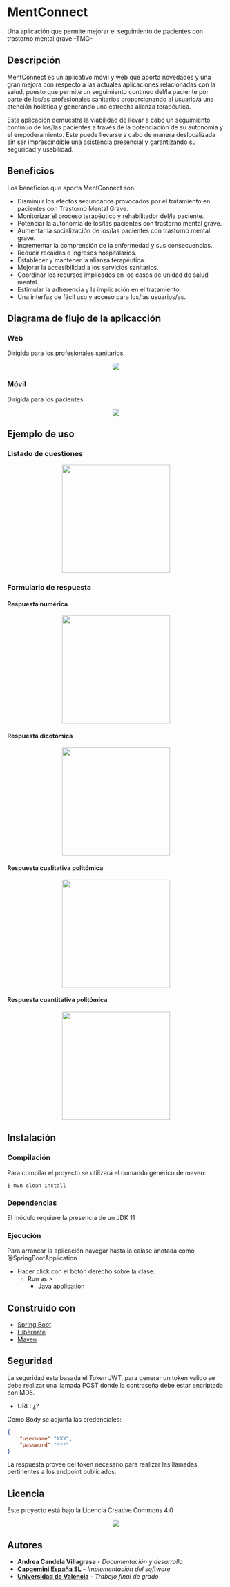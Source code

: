 # MentConnect
Una aplicación que permite mejorar el seguimiento de pacientes con trastorno mental grave -TMG-

## Descripción
MentConnect es un aplicativo móvil y web que aporta novedades y una gran mejora con respecto a las actuales aplicaciones relacionadas con la salud, puesto que permite un seguimiento continuo del/la paciente por parte de los/as profesionales sanitarios proporcionando al usuario/a una atención holística y generando una estrecha alianza terapéutica.

Esta aplicación demuestra la viabilidad de llevar a cabo un seguimiento continuo de los/las pacientes a través de la potenciación de su autonomía y el empoderamiento. Este puede llevarse a cabo de manera deslocalizada sin ser imprescindible una asistencia presencial y garantizando su seguridad y usabilidad.

## Beneficios
Los beneficios que aporta MentConnect son:
* Disminuir los efectos secundarios provocados por el tratamiento en pacientes con Trastorno Mental Grave.
* Monitorizar el proceso terapéutico y rehabilitador del/la paciente.
* Potenciar la autonomía de los/las pacientes con trastorno mental grave.
* Aumentar la socialización de los/las pacientes con trastorno mental grave.
* Incrementar la comprensión de la enfermedad y sus consecuencias.
* Reducir recaídas e ingresos hospitalarios.
* Establecer y mantener la alianza terapéutica.
* Mejorar la accesibilidad a los servicios sanitarios.
* Coordinar los recursos implicados en los casos de unidad de salud mental.
* Estimular la adherencia y la implicación en el tratamiento.
* Una interfaz de fácil uso y acceso para los/las usuarios/as.

## Diagrama de flujo de la aplicacción

### Web
Dirigida para los profesionales sanitarios.
<p align="center"><img src="diagrama-web.PNG"/></p> 

### Móvil
Dirigida para los pacientes.
<p align="center"><img src="diagrama-movil.PNG"/></p> 
 
## Ejemplo de uso

### Listado de cuestiones
<p align="center"><img src="listado-preguntas.PNG" width = "250"/></p>

### Formulario de respuesta
#### Respuesta numérica
<p align="center"><img src="respuesta-numerica.PNG" width = "250"/></p>

#### Respuesta dicotómica
<p align="center"><img src="respuesta-dicotomica.PNG" width = "250"/></p>

#### Respuesta cualitativa politómica
<p align="center"><img src="respuesta-cualitativa.PNG" width = "250"/></p>

#### Respuesta cuantitativa politómica
<p align="center"><img src="respuesta-cuantitativa.PNG" width = "250"/></p>

## Instalación

### Compilación

Para compilar el proyecto se utilizará el comando genérico de maven:  
```Shell
$ mvn clean install
```  

### Dependencias
El módulo requiere la presencia de un JDK 11

### Ejecución
Para arrancar la aplicación navegar hasta la calase anotada como @SpringBootApplication

* Hacer click con el botón derecho sobre la clase:
    * Run as >
        * Java application

## Construido con
* [Spring Boot](https://spring.io/projects/spring-boot)
* [Hibernate](https://hibernate.org/)
* [Maven](https://maven.apache.org/)


## Seguridad
La seguridad esta basada el Token JWT, para generar un token valido se debe realizar una llamada POST donde
la contraseña debe estar encriptada con MD5.

* URL: ¿?

Como Body se adjunta las credenciales:

```json
{
    "username":"XXX",
    "password":"***"
}
```  

La respuesta provee del token necesario para realizar las llamadas pertinentes a los endpoint publicados.

## Licencia
Este proyecto está bajo la Licencia Creative Commons 4.0
<p align="center"><img src="https://conogasi.org/wp-content/uploads/2017/05/CC-BY-NC-SA-4.0.jpg"/></p> 

## Autores
* **Andrea Candela Villagrasa** - *Documentación y desarrollo*
* **[Capgemini España SL](https://www.capgemini.com/es-es/)** - *Implementación del software*
* **[Universidad de Valencia](https://www.uv.es/)** - *Trabajo final de grado*

